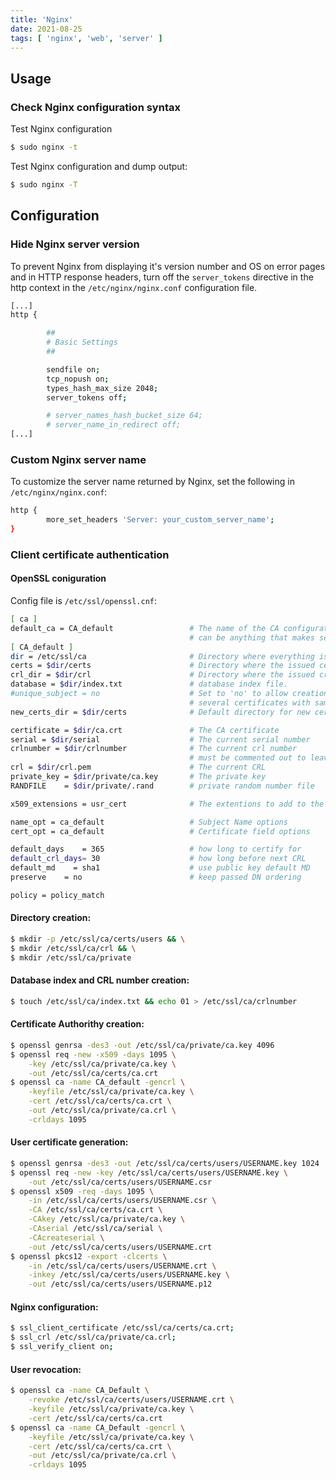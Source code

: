 ```yaml
---
title: 'Nginx'
date: 2021-08-25
tags: [ 'nginx', 'web', 'server' ]
---
```


## Usage

### Check Nginx configuration syntax

Test Nginx configuration

```bash
$ sudo nginx -t
```

Test Nginx configuration and dump output:

```bash
$ sudo nginx -T
```

## Configuration

### Hide Nginx server version

To prevent Nginx from displaying it's version number and OS on error pages and
in HTTP response headers, turn off the `server_tokens` directive in the http
context in the `/etc/nginx/nginx.conf` configuration file.

```bash
[...]
http {

        ##
        # Basic Settings
        ##

        sendfile on;
        tcp_nopush on;
        types_hash_max_size 2048;
        server_tokens off;

        # server_names_hash_bucket_size 64;
        # server_name_in_redirect off;
[...]
```

### Custom Nginx server name

To customize the server name returned by Nginx, set the following in
`/etc/nginx/nginx.conf`:

```bash
http {
        more_set_headers 'Server: your_custom_server_name';
}
```

### Client certificate authentication

#### OpenSSL coniguration

Config file is `/etc/ssl/openssl.cnf`:

```bash
[ ca ]
default_ca = CA_default                 # The name of the CA configuration to be used. 
                                        # can be anything that makes sense to you.
[ CA_default ]
dir = /etc/ssl/ca                       # Directory where everything is kept
certs = $dir/certs                      # Directory where the issued certs are kept
crl_dir = $dir/crl                      # Directory where the issued crl are kept
database = $dir/index.txt               # database index file.
#unique_subject = no                    # Set to 'no' to allow creation of
                                        # several certificates with same subject.
new_certs_dir = $dir/certs              # Default directory for new certs.

certificate = $dir/ca.crt               # The CA certificate
serial = $dir/serial                    # The current serial number
crlnumber = $dir/crlnumber              # The current crl number
                                        # must be commented out to leave a V1 CRL
crl = $dir/crl.pem                      # The current CRL
private_key = $dir/private/ca.key       # The private key
RANDFILE    = $dir/private/.rand        # private random number file

x509_extensions = usr_cert              # The extentions to add to the cert

name_opt = ca_default                   # Subject Name options
cert_opt = ca_default                   # Certificate field options

default_days    = 365                   # how long to certify for
default_crl_days= 30                    # how long before next CRL
default_md    = sha1                    # use public key default MD
preserve    = no                        # keep passed DN ordering

policy = policy_match
```

#### Directory creation:

```bash
$ mkdir -p /etc/ssl/ca/certs/users && \
$ mkdir /etc/ssl/ca/crl && \
$ mkdir /etc/ssl/ca/private
```

#### Database index and CRL number creation:

```bash
$ touch /etc/ssl/ca/index.txt && echo 01 > /etc/ssl/ca/crlnumber
```

#### Certificate Authorithy creation:

```bash
$ openssl genrsa -des3 -out /etc/ssl/ca/private/ca.key 4096
$ openssl req -new -x509 -days 1095 \
    -key /etc/ssl/ca/private/ca.key \
    -out /etc/ssl/ca/certs/ca.crt
$ openssl ca -name CA_default -gencrl \
    -keyfile /etc/ssl/ca/private/ca.key \
    -cert /etc/ssl/ca/certs/ca.crt \
    -out /etc/ssl/ca/private/ca.crl \
    -crldays 1095
```

#### User certificate generation:

```bash
$ openssl genrsa -des3 -out /etc/ssl/ca/certs/users/USERNAME.key 1024
$ openssl req -new -key /etc/ssl/ca/certs/users/USERNAME.key \
    -out /etc/ssl/ca/certs/users/USERNAME.csr
$ openssl x509 -req -days 1095 \
    -in /etc/ssl/ca/certs/users/USERNAME.csr \
    -CA /etc/ssl/ca/certs/ca.crt \
    -CAkey /etc/ssl/ca/private/ca.key \
    -CAserial /etc/ssl/ca/serial \
    -CAcreateserial \
    -out /etc/ssl/ca/certs/users/USERNAME.crt
$ openssl pkcs12 -export -clcerts \
    -in /etc/ssl/ca/certs/users/USERNAME.crt \
    -inkey /etc/ssl/ca/certs/users/USERNAME.key \
    -out /etc/ssl/ca/certs/users/USERNAME.p12
```

#### Nginx configuration:

```bash
$ ssl_client_certificate /etc/ssl/ca/certs/ca.crt;
$ ssl_crl /etc/ssl/ca/private/ca.crl;
$ ssl_verify_client on;
```

#### User revocation:

```bash
$ openssl ca -name CA_Default \
    -revoke /etc/ssl/ca/certs/users/USERNAME.crt \
    -keyfile /etc/ssl/ca/private/ca.key \
    -cert /etc/ssl/ca/certs/ca.crt
$ openssl ca -name CA_Default -gencrl \
    -keyfile /etc/ssl/ca/private/ca.key \
    -cert /etc/ssl/ca/certs/ca.crt \
    -out /etc/ssl/ca/private/ca.crl \
    -crldays 1095
```
